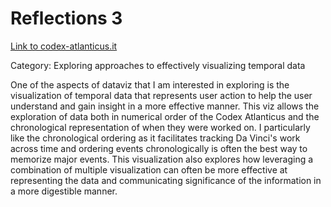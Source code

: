 Reflections 3
===

[Link to codex-atlanticus.it](https://codex-atlanticus.it/#/Overview)

Category: Exploring approaches to effectively visualizing temporal data

One of the aspects of dataviz that I am interested in exploring is the visualization of temporal data that represents user action to help the user understand and gain insight in a more effective manner. This viz allows the exploration of data both in numerical order of the Codex Atlanticus and the chronological representation of when they were worked on. I particularly like the chronological ordering as it facilitates tracking Da Vinci's work across time and ordering events chronologically is often the best way to memorize major events. This visualization also explores how leveraging a combination of multiple visualization can often be more effective at representing the data and communicating significance of the information in a more digestible manner. 
